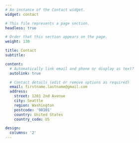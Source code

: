 ```yaml
---
# An instance of the Contact widget.
widget: contact

# This file represents a page section.
headless: true

# Order that this section appears on the page.
weight: 130

title: Contact
subtitle:

content:
  # Automatically link email and phone or display as text?
  autolink: true

  # Contact details (edit or remove options as required)
  email: firstname.lastname@gmail.com
  address:
    street: 1201 2nd Avenue
    city: Seattle
    region: Washington
    postcode: '98101'
    country: United States
    country_code: US

design:
  columns: '2'
---
```

